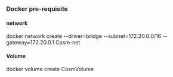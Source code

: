 ### Docker pre-requisite

#### network
docker network create --driver=bridge --subnet=172.20.0.0/16 --gateway=172.20.0.1 Cosm-net
#### Volume
docker volume create CosmVolume


